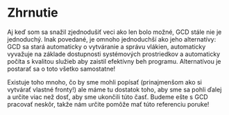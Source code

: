 # Zhrnutie

Aj keď som sa snažil zjednodušiť veci ako len bolo možné, GCD stále nie je jednoduchý. Inak povedané, je omnoho jednoduchší ako jeho alternatívy: GCD sa stará automaticky o vytváranie a správu vlákien, automaticky vyvažuje na základe dostupnosti systémových prostriedkov a automaticky počíta s kvalitou služieb aby zaistil efektívny beh programu. Alternatívou je postarať sa o toto všetko samostatne!

Existuje toho mnoho, čo by sme mohli popísať (prinajmenšom ako si vytvárať vlastné fronty!) ale máme tu dostatok toho, aby sme sa pohli ďalej a určite viac než dosť, aby sme ukončili túto časť. Budeme ešte s GCD pracovať neskôr, takže nám určite pomôže mať túto referenciu poruke!
